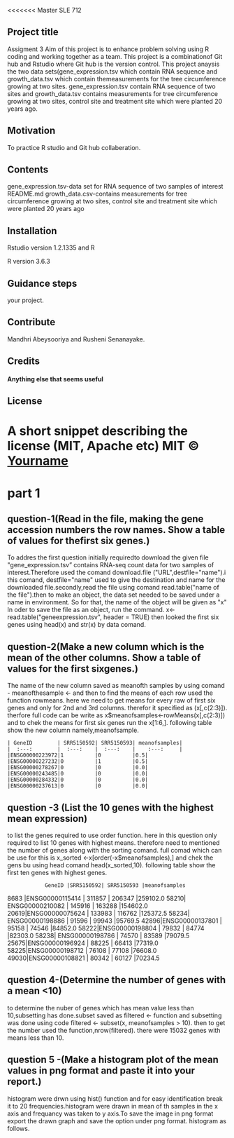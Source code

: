 <<<<<<< Master
SLE 712
## Project title
Assigment 3
Aim of this project is to enhance problem solving using R coding and working together as a team. This project is a combinationof Git hub and Rstudio where Git hub is the version control.
This project anaysis the two data sets(gene_expression.tsv which contain RNA sequence and growth_data.tsv which contain themeasurements for the tree circumference growing at two sites. 
gene_expression.tsv contain RNA sequence of two sites and growth_data.tsv contains measurements for tree circumference growing at two sites, control site and treatment site which were planted 20 years ago.


## Motivation
To practice R studio and Git hub collaberation.

## Contents
gene_expression.tsv-data set for RNA sequence of two samples of interest
README.md
growth_data.csv-contains measurements for tree circumference growing at two sites, control site and treatment site which were planted 20 years ago
## Installation
Rstudio version 1.2.1335 and R

R version 3.6.3

## Guidance steps

your project.
## Contribute
Mandhri Abeysooriya and Rusheni Senanayake.
## Credits

#### Anything else that seems useful
## License
A short snippet describing the license (MIT, Apache etc)
MIT © [Yourname]()
=======



# part 1
## question-1(Read in the file, making the gene accession numbers the row names. Show a table of values for thefirst six genes.)

To addres the first question initially requiredto download the given file "gene_expression.tsv” contains RNA-seq count data for two samples of interest.Therefore used the comand download.file ("URL",destfile="name").i this comand, destfile="name" used to give the destination and name for the downloaded file.secondly,read the file using comand read.table("name of the file").then to make an object, the data set needed to be saved under a name in environment. So for that, the name of the object will be given as "x"
In oder to save the file as an object, run the command. x<-read.table("geneexpression.tsv", header = TRUE)
 then looked the first six genes using head(x) and str(x) by data comand.

## question-2(Make a new column which is the mean of the other columns. Show a table of values for the first sixgenes.)

The name of the new column saved as meanofth samples by using comand - meanofthesample <- and then to find the means of each row used the function rowmeans. here we need to get means for every raw of first six genes and only for 2nd and 3rd columns. therefor it specified as (x[,c(2:3)]). therfore full code can be write as x$meanofsamples<-rowMeans(x[,c(2:3)]) and to chek the means for first six genes run the   x[1:6,].
following table show the new column namely,meanofsample.

    | GeneID        | SRR5150592| SRR5150593| meanofsamples|
    |  :---:        |  :---:    |  :---:    |    :---:     |
    |ENSG00000223972|1          |0          |0.5|
    |ENSG00000227232|0          |1          |0.5|
    |ENSG00000278267|0          |0          |0.0|
    |ENSG00000243485|0          |0          |0.0|
    |ENSG00000284332|0          |0          |0.0|
    |ENSG00000237613|0          |0          |0.0|
## question -3 (List the 10 genes with the highest mean expression)

to list the genes required to use order function. here in this question only required to list 10 genes with highest means. therefore need to mentioned the number of genes along with the sorting comand. full comad which can be use for this is x_sorted <-x[order(-x$meanofsamples),] and chek the gens bu using head comand head(x_sorted,10).
 following table show the first ten genes with highest genes.
 
                GeneID |SRR5150592| SRR5150593 |meanofsamples
8683 |ENSG00000115414  |   311857  |   206347  |259102.0
58210| ENSG00000210082 |   145916  |   163288  |154602.0
20619|ENSG00000075624  |   133983  |   116762  |125372.5
58234| ENSG00000198886 |    91596  |   99943   |95769.5
42896|ENSG00000137801  |   95158   |   74546   |84852.0
58222|ENSG00000198804  |    79832  |   84774   |82303.0
58238| ENSG00000198786 |   74570   |   83589   |79079.5
25675|ENSG00000196924  |    88225  |    66413  |77319.0
58225|ENSG00000198712  |   76108   |  77108    |76608.0
49030|ENSG00000108821  |    80342  |   60127   |70234.5

## question 4-(Determine the number of genes with a mean <10)
to determine the nuber of genes which has mean value less than 10,subsetting has done.subset saved as filtered <- function and subsetting was done using code filtered <- subset(x, meanofsamples > 10). then to get the number used the function,nrow(filtered). there were 15032 genes with means less than 10.

## question 5 -(Make a histogram plot of the mean values in png format and paste it into your report.)
histogram were drwn using hist() function and for easy identification break it to 20 frequencies.histogram were drawn in mean of th samples in the x axis and frequancy was taken to y axis.To save the image in png format export the drawn graph and save the option under png format.
histogram as follows.





